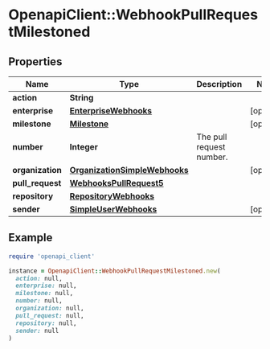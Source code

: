 # OpenapiClient::WebhookPullRequestMilestoned

## Properties

| Name | Type | Description | Notes |
| ---- | ---- | ----------- | ----- |
| **action** | **String** |  |  |
| **enterprise** | [**EnterpriseWebhooks**](EnterpriseWebhooks.md) |  | [optional] |
| **milestone** | [**Milestone**](Milestone.md) |  | [optional] |
| **number** | **Integer** | The pull request number. |  |
| **organization** | [**OrganizationSimpleWebhooks**](OrganizationSimpleWebhooks.md) |  | [optional] |
| **pull_request** | [**WebhooksPullRequest5**](WebhooksPullRequest5.md) |  |  |
| **repository** | [**RepositoryWebhooks**](RepositoryWebhooks.md) |  |  |
| **sender** | [**SimpleUserWebhooks**](SimpleUserWebhooks.md) |  | [optional] |

## Example

```ruby
require 'openapi_client'

instance = OpenapiClient::WebhookPullRequestMilestoned.new(
  action: null,
  enterprise: null,
  milestone: null,
  number: null,
  organization: null,
  pull_request: null,
  repository: null,
  sender: null
)
```

